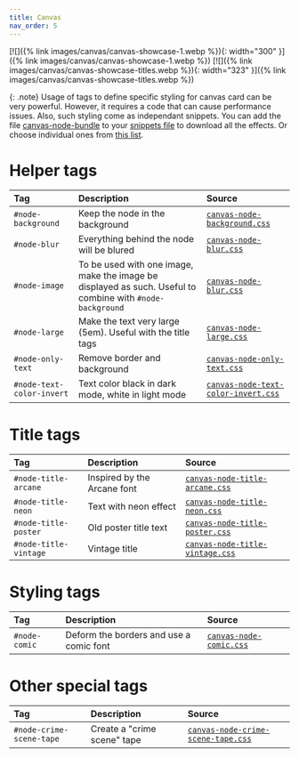 ```yaml
---
title: Canvas
nav_order: 5
---
```


[![]({% link images/canvas/canvas-showcase-1.webp %}){: width="300" }]({% link images/canvas/canvas-showcase-1.webp %})
[![]({% link images/canvas/canvas-showcase-titles.webp %}){: width="323" }]({% link images/canvas/canvas-showcase-titles.webp %})

{: .note}
Usage of tags to define specific styling for canvas card can be very powerful. However, it requires a code that can cause performance issues. Also, such styling come as independant snippets. You can add the file [canvas-node-bundle](https://github.com/ElsaTam/obsidian-fancy-a-story/blob/main/css/canvas/canvas-node-bundle.css) to your [snippets file](https://help.obsidian.md/Extending+Obsidian/CSS+snippets) to download all the effects. Or choose individual ones from [this list](https://github.com/ElsaTam/obsidian-fancy-a-story/tree/main/css/canvas).

# Helper tags

| Tag   | Description | Source |
|:------|:------------|:-------|
| `#node-background` | Keep the node in the background | [`canvas-node-background.css`](https://github.com/ElsaTam/obsidian-fancy-a-story/blob/main/snippets/canvas/canvas-node-background.css) |
| `#node-blur` | Everything behind the node will be blured | [`canvas-node-blur.css`](https://github.com/ElsaTam/obsidian-fancy-a-story/blob/main/snippets/canvas/canvas-node-blur.css) |
| `#node-image` | To be used with one image, make the image be displayed as such. Useful to combine with `#node-background` | [`canvas-node-blur.css`](https://github.com/ElsaTam/obsidian-fancy-a-story/blob/main/snippets/canvas/canvas-node-blur.css) |
| `#node-large` | Make the text very large (5em). Useful with the title tags | [`canvas-node-large.css`](https://github.com/ElsaTam/obsidian-fancy-a-story/blob/main/snippets/canvas/canvas-node-large.css) |
| `#node-only-text` | Remove border and background | [`canvas-node-only-text.css`](https://github.com/ElsaTam/obsidian-fancy-a-story/blob/main/snippets/canvas/canvas-node-only-text.css) |
| `#node-text-color-invert` | Text color black in dark mode, white in light mode | [`canvas-node-text-color-invert.css`](https://github.com/ElsaTam/obsidian-fancy-a-story/blob/main/snippets/canvas/canvas-node-text-color-invert.css) |

# Title tags

| Tag   | Description | Source |
|:------|:------------|:-------|
| `#node-title-arcane` | Inspired by the Arcane font | [`canvas-node-title-arcane.css`](https://github.com/ElsaTam/obsidian-fancy-a-story/blob/main/snippets/canvas/canvas-node-title-arcane.css) |
| `#node-title-neon` | Text with neon effect | [`canvas-node-title-neon.css`](https://github.com/ElsaTam/obsidian-fancy-a-story/blob/main/snippets/canvas/canvas-node-title-neon.css) |
| `#node-title-poster` | Old poster title text | [`canvas-node-title-poster.css`](https://github.com/ElsaTam/obsidian-fancy-a-story/blob/main/snippets/canvas/canvas-node-title-poster.css) |
| `#node-title-vintage` | Vintage title | [`canvas-node-title-vintage.css`](https://github.com/ElsaTam/obsidian-fancy-a-story/blob/main/snippets/canvas/canvas-node-title-vintage.css) |

# Styling tags

| Tag   | Description | Source |
|:------|:------------|:-------|
| `#node-comic` | Deform the borders and use a comic font | [`canvas-node-comic.css`](https://github.com/ElsaTam/obsidian-fancy-a-story/blob/main/snippets/canvas/canvas-node-comic.css) |

# Other special tags

| Tag   | Description | Source |
|:------|:------------|:-------|
| `#node-crime-scene-tape` | Create a "crime scene" tape | [`canvas-node-crime-scene-tape.css`](https://github.com/ElsaTam/obsidian-fancy-a-story/blob/main/snippets/canvas/canvas-node-crime-scene-tape.css) |